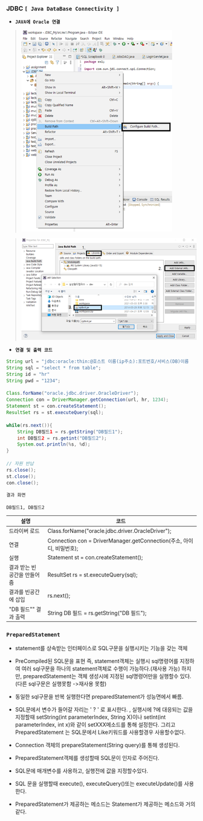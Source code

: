 ### JDBC `[ Java DataBase Connectivity ]`

* **`JAVA에 Oracle 연결`**

> <img src="https://github.com/kcy97328/Multicampus/blob/main/JDBC/%EC%97%B0%EA%B2%B01.PNG" alt="연결1" style="zoom: 67%;" />	



> <img src="https://github.com/kcy97328/Multicampus/blob/main/JDBC/%EC%97%B0%EA%B2%B02.PNG" alt="연결2" style="zoom:67%;" />	


* **`연결 및 출력 코드`**
``` java
String url = "jdbc:oracle:thin:@호스트 이름(ip주소):포트번호/서비스(DB)이름
String sql = "select * from table";
String id = "hr"
String pwd = "1234";

Class.forName("oracle.jdbc.driver.OracleDriver");
Connection con = DriverManager.getConnection(url, hr, 1234);
Statement st = con.createStatement();
ResultSet rs = st.executeQuery(sql);

while(rs.next()){
    String DB필드1 = rs.getString("DB필드1");
    int DB필드2 = rs.getint("DB필드2");
	System.out.println(%s, %d);
}

// 자원 반납
rs.close();
st.close();
con.close();
```
```
결과 화면

DB필드1, DB필드2

```

|설명			     |				코드				  	  |
| ---------------------------- | --------------------------------------------------------------------|
| 드라이버 로드                 | Class.forName("oracle.jdbc.driver.OracleDriver");            	|
| 연결                         | Connection con = DriverManager.getConnection(주소, 아이디, 비밀번호); |
| 실행                         | Statement st = con.createStatement();                        	   |
| 결과 받는 빈 공간을 만들어줌   | ResultSet rs = st.executeQuery(sql);                         	   |
| 결과를 빈공간에 삽입           | rs.next();                                                   	      |
| "DB 필드"" 결과 출력          | String DB 필드 = rs.getString("DB 필드");                    	     |



### **`PreparedStatement`**

* statement를 상속받는 인터페이스로 SQL구문을 실행시키는 기능을 갖는 객체
* PreCompiled된 SQL문을 표현 즉, statement객체는 실행시 sql명령어를 지정하여 여러 sql구문을 하나의 statement객체로 수행이 가능하다.(재사용 가능)  하지만, preparedStatement는 객체 생성시에 지정된 sql명령어만을 실행할수 있다.  (다른 sql구문은 실행못함 ->재사용 못함)
* 동일한 sql구문을 반복 실행한다면 preparedStatement가 성능면에서 빠름.
* SQL문에서 변수가 들어갈 자리는 ' ? ' 로 표시한다. , 실행시에 ?에 대응되는 값을 지정할때 setString(int parameterIndex, String X)이나 setInt(int parameterIndex, int x)와 같이  setXXX메소드를 통해 설정한다.
그리고  PreparedStatement 는 SQL문에서 Like키워드를 사용할경우 사용할수없다.


* Connection 객체의 prepareStatement(String query)를 통해 생성된다.
* PreparedStatement객체를 생성할때 SQL문이 인자로 주어진다.
* SQL문에 매개변수를 사용하고, 실행전에 값을 지정할수있다.
* SQL 문을 실행할때 execute(), executeQuery()또는 executeUpdate()를 사용한다.
* PreparedStatement가 제공하는 메소드는 Statement가 제공하는 메소드와 거의 같다.


